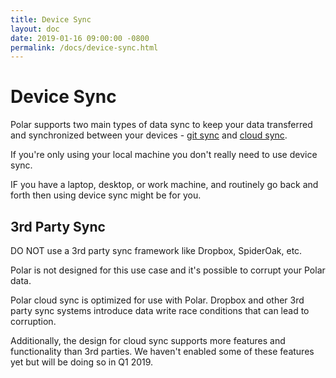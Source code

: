 ```yaml
---
title: Device Sync
layout: doc
date: 2019-01-16 09:00:00 -0800
permalink: /docs/device-sync.html
---
```


# Device Sync

Polar supports two main types of data sync to keep your data transferred and 
synchronized between your devices - 
<a href="/docs/git-sync.html">git sync</a> and 
<a href="/docs/cloud-sync.html">cloud sync</a>. 

If you're only using your local machine you don't really need to use device sync.

IF you have a laptop, desktop, or work machine, and routinely go back and forth then 
using device sync might be for you.

## 3rd Party Sync

DO NOT use a 3rd party sync framework like Dropbox, SpiderOak, etc.  

Polar is not designed for this use case and it's possible to corrupt your Polar data.

Polar cloud sync is optimized for use with Polar. Dropbox and other 3rd party
sync systems introduce data write race conditions that can lead to corruption.

Additionally, the design for cloud sync supports more features and functionality 
than 3rd parties.  We haven't enabled some of these features yet but will be doing
so in Q1 2019.
